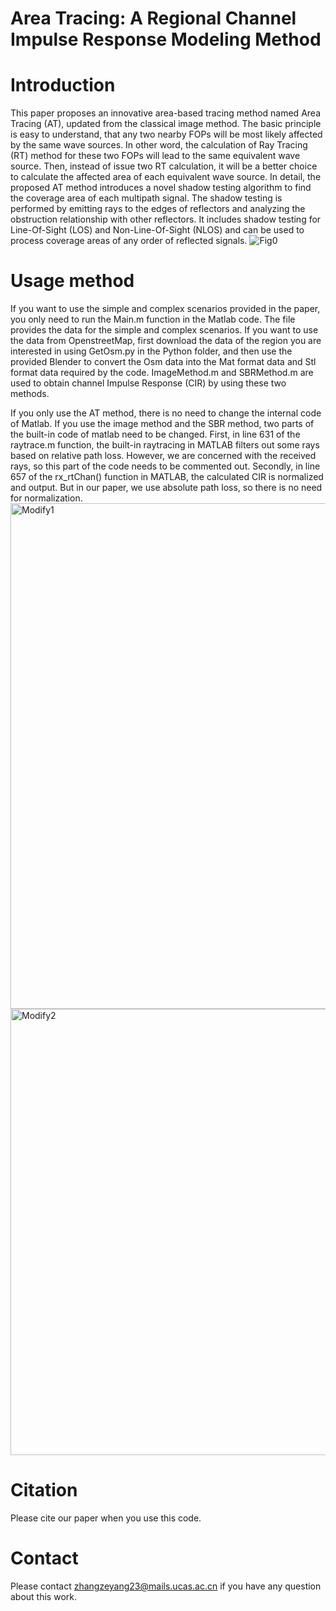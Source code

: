 # Area Tracing: A Regional Channel Impulse Response Modeling Method

Introduction
===
This paper proposes an innovative area-based tracing method named Area Tracing (AT), updated from the classical image method. The basic principle is easy to understand, that any two nearby FOPs will be most likely affected by the same wave sources. In other word, the calculation of Ray Tracing (RT) method for these two FOPs will lead to the same equivalent wave source. Then, instead of issue two RT calculation, it will be a better choice to calculate the affected area of each equivalent wave source.
In detail, the proposed AT method introduces a novel shadow testing algorithm to find the coverage area of each multipath signal. The shadow testing is performed by emitting rays to the edges of reflectors and analyzing the obstruction relationship with other reflectors. It includes shadow testing for Line-Of-Sight (LOS) and Non-Line-Of-Sight (NLOS) and can be used to process coverage areas of any order of reflected signals.
![Fig0](https://github.com/user-attachments/assets/ad6fde5c-813d-41b2-bd4c-d1eddff7dcf2)

Usage method
===
If you want to use the simple and complex scenarios provided in the paper, you only need to run the Main.m function in the Matlab code. The file provides the data for the simple and complex scenarios. If you want to use the data from OpenstreetMap, first download the data of the region you are interested in using GetOsm.py in the Python folder, and then use the provided Blender to convert the Osm data into the Mat format data and Stl format data required by the code. ImageMethod.m and SBRMethod.m are used to obtain channel Impulse Response (CIR) by using these two methods.

If you only use the AT method, there is no need to change the internal code of Matlab. If you use the image method and the SBR method, two parts of the built-in code of matlab need to be changed. First, in line 631 of the raytrace.m function, the built-in raytracing in MATLAB filters out some rays based on relative path loss. However, we are concerned with the received rays, so this part of the code needs to be commented out. Secondly, in line 657 of the rx_rtChan() function in MATLAB, the calculated CIR is normalized and output. But in our paper, we use absolute path loss, so there is no need for normalization.
<img width="809" alt="Modify1" src="https://github.com/user-attachments/assets/39a2258a-0a15-428f-9bf0-61db77a6fe1f" />
<img width="714" alt="Modify2" src="https://github.com/user-attachments/assets/506a4550-8d57-4e35-a0fe-0d76a066bf34" />

Citation
===
Please cite our paper when you use this code.

Contact
===
Please contact zhangzeyang23@mails.ucas.ac.cn if you have any question about this work.







